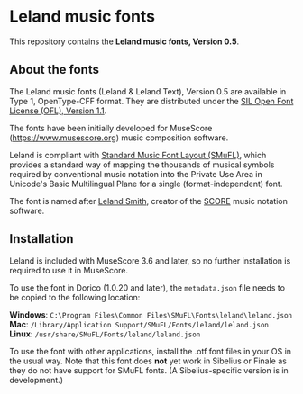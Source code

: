 # Leland music fonts

This repository contains the **Leland music fonts, Version 0.5**.

## About the fonts

The Leland music fonts (Leland & Leland Text), Version 0.5 are available in Type 1, OpenType-CFF format. They are distributed under the [SIL Open Font License (OFL), Version 1.1](./LICENSE.txt).

The fonts have been initially developed for MuseScore (https://www.musescore.org) music composition software.

Leland is compliant with [Standard Music Font Layout (SMuFL)](https://w3c.github.io/smufl/gitbook/), which provides a standard way of mapping the thousands of musical symbols required by conventional music notation into the Private Use Area in Unicode's Basic Multilingual Plane for a single (format-independent) font.

The font is named after [Leland Smith](https://en.wikipedia.org/wiki/Leland_Smith), creator of the [SCORE](https://en.wikipedia.org/wiki/SCORE_(software)) music notation software.

## Installation

Leland is included with MuseScore 3.6 and later, so no further installation is required to use it in MuseScore.

To use the font in Dorico (1.0.20 and later), the `metadata.json` file needs to be copied to the following location:

__Windows__: `C:\Program Files\Common Files\SMuFL\Fonts\leland\leland.json`  
__Mac__: `/Library/Application Support/SMuFL/Fonts/leland/leland.json`  
__Linux__: `/usr/share/SMuFL/Fonts/leland/leland.json`

To use the font with other applications, install the .otf font files in your OS in the usual way. Note that this font does **not** yet work in Sibelius or Finale as they do not have support for SMuFL fonts. (A Sibelius-specific version is in development.)
